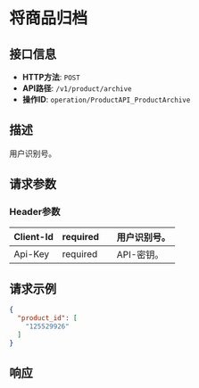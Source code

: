# 将商品归档

## 接口信息

- **HTTP方法**: `POST`
- **API路径**: `/v1/product/archive`
- **操作ID**: `operation/ProductAPI_ProductArchive`

## 描述

用户识别号。

## 请求参数

### Header参数

| Client-Id | required |  | 用户识别号。 |
|---|---|---|---|
| Api-Key | required |  | API-密钥。 |

## 请求示例

```json
{
  "product_id": [
    "125529926"
  ]
}
```

## 响应
